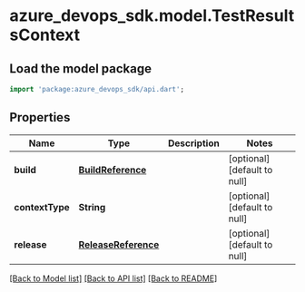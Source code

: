 # azure_devops_sdk.model.TestResultsContext

## Load the model package
```dart
import 'package:azure_devops_sdk/api.dart';
```

## Properties
Name | Type | Description | Notes
------------ | ------------- | ------------- | -------------
**build** | [**BuildReference**](BuildReference.md) |  | [optional] [default to null]
**contextType** | **String** |  | [optional] [default to null]
**release** | [**ReleaseReference**](ReleaseReference.md) |  | [optional] [default to null]

[[Back to Model list]](../README.md#documentation-for-models) [[Back to API list]](../README.md#documentation-for-api-endpoints) [[Back to README]](../README.md)


